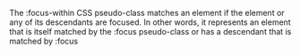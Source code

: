 The :focus-within CSS pseudo-class matches an element if the element or any of its descendants are focused.
In other words, it represents an element that is itself matched by the :focus pseudo-class or has a descendant that is matched by :focus
